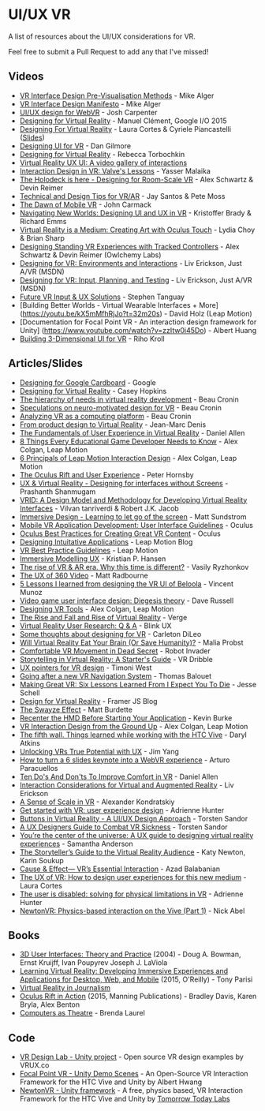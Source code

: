 # UI/UX VR
A list of resources about the UI/UX considerations for VR.

Feel free to submit a Pull Request to add any that I've missed!


## Videos

- [VR Interface Design Pre-Visualisation Methods](https://www.youtube.com/watch?v=id86HeV-Vb8) - Mike Alger
- [VR Interface Design Manifesto](https://www.youtube.com/watch?v=n3b8hZ5NV2E) - Mike Alger
- [UI/UX design for WebVR](https://www.youtube.com/watch?v=ZOaOYTOpwyM) - Josh Carpenter
- [Designing for Virtual Reality](https://www.youtube.com/watch?v=Qwh1LBzz3AU&feature=youtu.be&t=8m8s) - Manuel Clément, Google I/O 2015
- [Designing For Virtual Reality](https://www.youtube.com/watch?v=hM1AnOqaE-w) - Laura Cortes & Cyriele Piancastelli ([Slides](http://www.slideshare.net/LauraCortes9/talk-ux-uxinvrunit9))
- [Designing UI for VR](http://atomhawk.com/news/post/dan-talks-ui-vr-develop-2015) - Dan Gilmore
- [Designing for Virtual Reality](http://www.uxforvirtualreality.com/my-designing-for-virtual-reality-lightning-talk/) - Rebecca Torbochkin
- [Virtual Reality UX UI: A video gallery of interactions](http://vruxui.com/)
- [Interaction Design in VR: Valve's Lessons](https://www.youtube.com/watch?v=_vQo0ApkAtI) - Yasser Malaika
- [The Holodeck is here - Designing for Room-Scale VR](https://www.youtube.com/watch?v=U8mku0JvuLI) - Alex Schwartz & Devin Reimer
- [Technical and Design Tips for VR/AR](https://www.youtube.com/watch?v=_2T0dwGYP0s) - Jay Santos & Pete Moss
- [The Dawn of Mobile VR](https://www.youtube.com/watch?v=CqdexZJFHQE) - John Carmack
- [Navigating New Worlds: Designing UI and UX in VR](https://www.youtube.com/watch?v=braV_c4M8oI) - Kristoffer Brady & Richard Emms
- [Virtual Reality is a Medium: Creating Art with Oculus Touch](https://www.youtube.com/watch?v=gqrftCjQ4Q8&app=desktop) - Lydia Choy & Brian Sharp
- [Designing Standing VR Experiences with Tracked Controllers](https://www.youtube.com/watch?v=hjc7AJwZ4DI) - Alex Schwartz & Devin Reimer (Owlchemy Labs)
- [Designing for VR: Environments and Interactions](https://channel9.msdn.com/blogs/misslivirose/Designing-for-VR-Environments-and-Interactions) - Liv Erickson, Just A/VR (MSDN)
- [Designing for VR: Input, Planning, and Testing](https://channel9.msdn.com/blogs/misslivirose/Designing-for-VR-Input-Planning-and-Testing) - Liv Erickson, Just A/VR (MSDN)
- [Future VR Input & UX Solutions](https://www.youtube.com/watch?v=ILw_-rNNsxE) - Stephen Tanguay
- [Building Better Worlds - Virtual Wearable Interfaces + More] (https://youtu.be/kX5mMfhRjJo?t=32m20s) - David Holz (Leap Motion)
- [Documentation for Focal Point VR - An interaction design framework for Unity] (https://www.youtube.com/watch?v=zzItw0i45Do) - Albert Huang
- [Building 3-Dimensional UI for VR](http://www.gdcvault.com/play/1023652/Building-3-Dimensional-UI-for-VR) - Riho Kroll

## Articles/Slides

- [Designing for Google Cardboard](https://www.google.com/design/spec-vr/designing-for-google-cardboard/) - Google
- [Designing for Virtual Reality](https://ustwo.com/blog/designing-for-virtual-reality-google-cardboard/) - Casey Hopkins
- [The hierarchy of needs in virtual reality development](https://medium.com/@beaucronin/the-hierarchy-of-needs-in-virtual-reality-development-4333a4833acc) - Beau Cronin
- [Speculations on neuro-motivated design for VR](https://medium.com/@beaucronin/speculations-on-neuro-motivated-design-for-vr-3f26685c5c40) - Beau Cronin
- [Analyzing VR as a computing platform](https://medium.com/@beaucronin/analyzing-vr-as-a-computing-plaform-f4e53e25d078) - Beau Cronin
- [From product design to Virtual Reality](https://medium.com/google-design/from-product-design-to-virtual-reality-be46fa793e9b) - Jean-Marc Denis
- [The Fundamentals of User Experience in Virtual Reality](http://www.blockinterval.com/project-updates/2015/10/15/user-experience-in-virtual-reality) - Daniel Allen
- [8 Things Every Educational Game Developer Needs to Know](http://blog.leapmotion.com/8-things-every-educational-game-developer-needs-know/) - Alex Colgan, Leap Motion
- [6 Principals of Leap Motion Interaction Design](http://blog.leapmotion.com/6-principles-of-interaction-design/) - Alex Colgan, Leap Motion
- [The Oculus Rift and User Experience](http://www.uxmatters.com/mt/archives/2013/10/the-oculus-rift-and-user-experience.php) - Peter Hornsby
- [UX & Virtual Reality - Designing for interfaces without Screens](http://www.uxness.in/2015/08/ux-virtual-reality.html) - Prashanth Shanmugam
- [VRID: A Design Model and Methodology for Developing Virtual Reality Interfaces](http://www.cs.tufts.edu/~jacob/papers/vrst01.tanriverdi.pdf) - Vilvan tanriverdi & Robert J.K. Jacob
- [Immersive Design - Learning to let go of the screen](https://medium.com/backchannel/immersive-design-76499204d5f6#.rw8u2q3gp) - Matt Sundstrom
- [Mobile VR Application Development: User Interface Guidelines](https://developer.oculus.com/documentation/mobilesdk/latest/concepts/mobile-ui-guidelines-intro/) - Oculus
- [Oculus Best Practices for Creating Great VR Content](https://developer.oculus.com/documentation/intro-vr/latest/concepts/book-bp/) - Oculus
- [Designing Intuitative Applications](https://developer.leapmotion.com/articles/designing-intuitive-applications) - Leap Motion Blog
- [VR Best Practice Guidelines](https://developer.leapmotion.com/vr-best-practices) - Leap Motion
- [Immersive Modelling UX](http://www.madebykph.com/vr-ux) - Kristian P. Hansen
- [The rise of VR & AR era. Why this time is different?](http://www.slideshare.net/VRyzhonkov/the-rise-of-vr-ar-era-why-this-time-is-different) - Vasily Ryzhonkov
- [The UX of 360 Video](http://www.foolproof.co.uk/thinking/the-ux-of-360-degree-video/) - Matt Radbourne
- [5 Lessons I learned from designing the VR UI of Beloola](https://medium.com/beloola-all-our-news-updates/5-lessons-i-learned-from-designing-the-vrui-of-beloola-754f16062c0b#.evgt1cepa) - Vincent Munoz
- [Video game user interface design: Diegesis theory](http://devmag.org.za/2011/02/02/video-game-user-interface-design-diegesis-theory/) - Dave Russell
- [Designing VR Tools](http://blog.leapmotion.com/designing-vr-tools-good-bad-ugly/) - Alex Colgan, Leap Motion
- [The Rise and Fall and Rise of Virtual Reality](http://www.theverge.com/a/virtual-reality) - Verge
- [Virtual Reality User Research: Q & A](https://blinkux.com/blog/virtual-reality-user-research/) - Blink UX
- [Some thoughts about designing for VR](http://www.gamasutra.com/blogs/CarletonDiLeo/20151104/258433/Some_thoughts_about_designing_for_VR.php) - Carleton DiLeo
- [Will Virtual Reality Eat Your Brain (Or Save Humanity)?](http://www.realvirtualshow.com/realvirtualshowblog/2015/10/28/will-virtual-reality-eat-your-brain-or-save-humanity) - Malia Probst
- [Comfortable VR Movement in Dead Secret](http://robotinvader.com/blog/?p=493) - Robot Invader
- [Storytelling in Virtual Reality: A Starter's Guide](http://www.vrdribble.com/allthingsvr/2015/11/4/storytelling-in-virtual-reality-a-starters-guide) - VR Dribble
- [UX pointers for VR design](https://medium.com/@timoni/ux-pointers-for-vr-design-dd52b718e19) - Timoni West
- [Going after a new VR Navigation System](https://medium.com/beloola-all-our-news-updates/going-after-a-new-vr-navigation-system-5439e0e860a2) - Thomas Balouet
- [Making Great VR: Six Lessons Learned From I Expect You To Die](http://www.gamasutra.com/blogs/JesseSchell/20150626/247113/) - Jesse Schell
- [Design for Virtual Reality](http://blog.framerjs.com/posts/design-virtual-reality.html) - Framer JS Blog
- [The Swayze Effect](https://storystudio.oculus.com/en-us/blog/the-swayze-effect/) - Matt Burdette
- [Recenter the HMD Before Starting Your Application](https://www.twentymilliseconds.com/post/recentering-hmd-best-practices/) - Kevin Burke
- [VR Interaction Design from the Ground Up](http://blog.leapmotion.com/build-button-workshop-vr-interaction-design-ground/) - Alex Colgan, Leap Motion
- [The fifth wall. Things learned while working with the HTC Vive](http://stateoflux.net/the-fifth-wall-things-learned-while-working-with-the-htc-vive/) - Daryl Atkins
- [Unlocking VRs True Potential with UX](https://medium.com/this-place/unlocking-vr-s-true-potential-with-ux-5c31d7367fe#.jhs06utba) - Jim Yang
- [How to turn a 6 slides keynote into a WebVR experience](http://unboring.net/cases/deepLinking.html) - Arturo Paracuellos
- [Ten Do's And Don'ts To Improve Comfort in VR](http://www.blockinterval.com/project-updates/2015/10/16/ten-ways-to-improve-comfort-in-vr) - Daniel Allen
- [Interaction Considerations for Virtual and Augmented Reality](https://livierickson.com/blog/oreilly-design-2016-interaction-considerations-for-virtual-and-augmented-reality/) - Liv Erickson
- [A Sense of Scale in VR](http://kholdstare.github.io/technical/2013/10/06/sense-of-scale-vr.html) - Alexander Kondratskiy
- [Get started with VR: user experience design](http://www.vrinflux.com/the-basics-of-virtual-reality-ux/) - Adrienne Hunter
- [Buttons in Virtual Reality - A UI/UX Design Approach](http://realityshift.io/blog/buttons-in-virtual-reality-a-ui-ux-design-approach) - Torsten Sandor
- [A UX Designers Guide to Combat VR Sickness](http://realityshift.io/blog/a-ux-designers-guide-to-combat-vr-sickness) - Torsten Sandor
- [You’re the center of the universe: A UX guide to designing virtual reality experiences](http://www.dtelepathy.com/blog/philosophy/ux-guide-designing-virtual-reality-experiences) - Samantha Anderson
- [The Storyteller’s Guide to the Virtual Reality Audience](https://medium.com/stanford-d-school/the-storyteller-s-guide-to-the-virtual-reality-audience-19e92da57497) - Katy Newton, Karin Soukup
- [Cause & Effect— VR’s Essential Interaction](https://medium.com/@WizardofAz/cause-effect-vr-s-essential-interaction-efff0471b470#.70f327a2b) - Azad Balabanian
- [The UX of VR: How to design user experiences for this new medium](http://www.creativebloq.com/ux/the-user-experience-of-virtual-reality-31619635) - Laura Cortes
- [The user is disabled: solving for physical limitations in VR](http://vrinflux.com/the-user-is-disabled-solving-for-physical-limitations-in-vr/) - Adrienne Hunter
- [NewtonVR: Physics-based interaction on the Vive (Part 1)](http://vrinflux.com/newton-vr-physics-based-interaction-on-the-vive/) - Nick Abel

## Books
- [3D User Interfaces: Theory and Practice](http://www.amazon.co.uk/gp/product/0201758679) (2004) - Doug A. Bowman, Ernst Kruijff, Ivan Poupyrev Joseph J. LaViola
- [ Learning Virtual Reality: Developing Immersive Experiences and Applications for Desktop, Web, and Mobile](http://www.amazon.co.uk/gp/product/1491922834) (2015, O'Reilly) - Tony Parisi
- [Virtual Reality in Journalism](https://towcenter.gitbooks.io/virtual-reality-journalism/content/index.html)
- [Oculus Rift in Action](http://www.amazon.co.uk/gp/product/1617292192) (2015, Manning Publications) - Bradley Davis, Karen Bryla, Alex Benton
- [Computers as Theatre](http://www.amazon.co.uk/gp/product/0321918622) - Brenda Laurel

## Code
- [VR Design Lab - Unity project](https://github.com/VRUX-CO/VRDesignLab) - Open source VR design examples by VRUX.co
- [Focal Point VR - Unity Demo Scenes](http://www.albert-hwang.com/focal-point-vr) - An Open-Source VR Interaction Framework for the HTC Vive and Unity by Albert Hwang
- [NewtonVR - Unity framework](http://www.newtonvr.com) - A free, physics based, VR Interaction Framework for the HTC Vive and Unity by [Tomorrow Today Labs](http://www.tomorrowtodaylabs.com)
